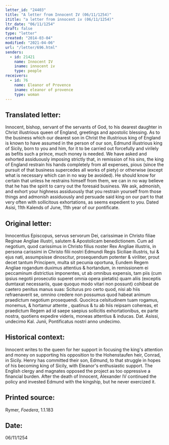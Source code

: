 ```yaml
---
letter_id: "24403"
title: "A letter from Innocent IV (06/11/1254)"
ititle: "a letter from innocent iv (06/11/1254)"
ltr_date: "06/11/1254"
draft: false
type: "letter"
created: "2014-03-04"
modified: "2021-04-06"
url: "/letter/696.html"
senders:
  - id: 21421
    name: Innocent IV
    iname: innocent iv
    type: people
receivers:
  - id: 76
    name: Eleanor of Provence
    iname: eleanor of provence
    type: woman
---
```

<h2> Translated letter:</h2>Innocent, bishop, servant of the servants of God, to his dearest daughter in Christ illustrious queen of England, greetings and apostolic blessing.
As to the business which our dearest son in Christ the illustrious king of England is known to have assumed in the person of our son, Edmund illustrious king of Sicily, born to you and him, for it to be carried out forcefully and virilely as befits such a prince, much money is needed.  We have asked and exhorted assiduously imposing strictly that, in remission of his sins, the king of England restrain his hands completely from all expenses, pious (since the pursuit of that business supercedes all works of piety) or otherwise (except what is necessary which can in no way be avoided).  He should know for certain that unless he restrains himself from them, we can in no way believe that he has the spirit to carry out the foresaid business.
We ask, admonish, and exhort your highness assiduously that you restrain yourself from those things and admonish assiduously and persuade said king on our part to that very often with sollicitous exhortations, as seems expedient to you.
Dated Asisi, 11th Kalends of June, 11th year of our pontificate.
<h2 class="mt-4"> Original letter:</h2>Innocentius Episcopus, servus servorum Dei, carissimae in Christo filiae Reginae Angliae illustri, salutem & Apostolicam benedictionem.
Cum ad negotium, quod carissimus in Christo filius noster Rex Angliae illustris, in persona carissimi in Christo filii nostri Edmundi Regis Siciliae illustris, tui & ejus nati, assumpsisse dinoscitur, prosequendum potenter & viriliter, prout decet tantum Principem, multa sit pecunia oportuna,
Eundem Regem Angliae rogandum duximus attentius & hortandum, in remissionem ei peccaminum districtius imponentes, ut ab omnibus expensis, tam piis (cum ipsius negotii prosecutio superet omnia opera pietatis) quam aliis (exceptis dumtaxat necessariis, quae quoquo modo vitari non possunt) cohibeat de caetero penitus manus suas:
Sciturus pro certo quod, nisi ab hiis refraenaverit se, omnino credere non possumus quod habeat animum praedictum negotium prosequendi.
Quocirca celsitudinem tuam rogamus, monemus, & hortamur attente , quatinus & tu ab hiis reipsam cohereas, et praedictum Regem ad id saepe saepius sollicitis exhortationibus, ex parte nostra, quotiens expedire videris, moneas attentius & inducas.
Dat. Asissi, undecimo Kal. Junii, Pontificatus nostri anno undecimo.
<h2 class="mt-4"> Historical context:</h2>Innocent writes to the queen for her support in focusing the king's attention and money on supporting his opposition to the Hohenstaufen heir, Conrad, in Sicily.  Henry has committed their son, Edmund, to that struggle in hopes of his becoming king of Sicily, with Eleanor's enthusiastic support.  The English clergy and magnates opposed the project as too oppressive a financial burden.  After the death of Innocent, Alexander IV continued the policy and invested Edmund with the kingship, but he never exercized it.
<h2 class="mt-4"> Printed source:</h2><p>Rymer, <em>Foedera</em>, 1.1.183</p><h2 class="mt-4"> Date:</h2>06/11/1254
